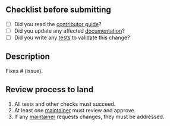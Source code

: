 ## Checklist before submitting

- [ ] Did you read the [contributor guide](https://github.com/open-ce/open-ce/blob/main/CONTRIBUTING.md)?
- [ ] Did you update any affected [documentation](https://github.com/open-ce/open-ce/blob/main/doc/)?
- [ ] Did you write any [tests](https://github.com/open-ce/open-ce/blob/main/tests/) to validate this change?  

## Description

Fixes # (issue).

## Review process to land 

1. All tests and other checks must succeed.
2. At least one [maintainer](https://github.com/open-ce/open-ce/blob/main/MAINTAINERS.md) must review and approve.
3. If any  [maintainer](https://github.com/open-ce/open-ce/blob/main/MAINTAINERS.md) requests changes, they must be addressed.
